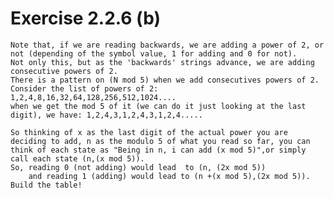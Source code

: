 # Exercise 2.2.6 (b)

    Note that, if we are reading backwards, we are adding a power of 2, or not (depending of the symbol value, 1 for adding and 0 for not).
    Not only this, but as the 'backwards' strings advance, we are adding consecutive powers of 2.
    There is a pattern on (N mod 5) when we add consecutives powers of 2.
    Consider the list of powers of 2: 1,2,4,8,16,32,64,128,256,512,1024....
    when we get the mod 5 of it (we can do it just looking at the last digit), we have: 1,2,4,3,1,2,4,3,1,2,4.....

    So thinking of x as the last digit of the actual power you are deciding to add, n as the modulo 5 of what you read so far, you can think of each state as "Being in n, i can add (x mod 5)",or simply call each state (n,(x mod 5)).
    So, reading 0 (not adding) would lead  to (n, (2x mod 5))
        and reading 1 (adding) would lead to (n +(x mod 5),(2x mod 5)). Build the table! 